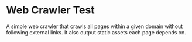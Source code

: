 # Web Crawler Test

A simple web crawler that crawls all pages within a given domain without
following external links. It also output static assets each page depends on.
